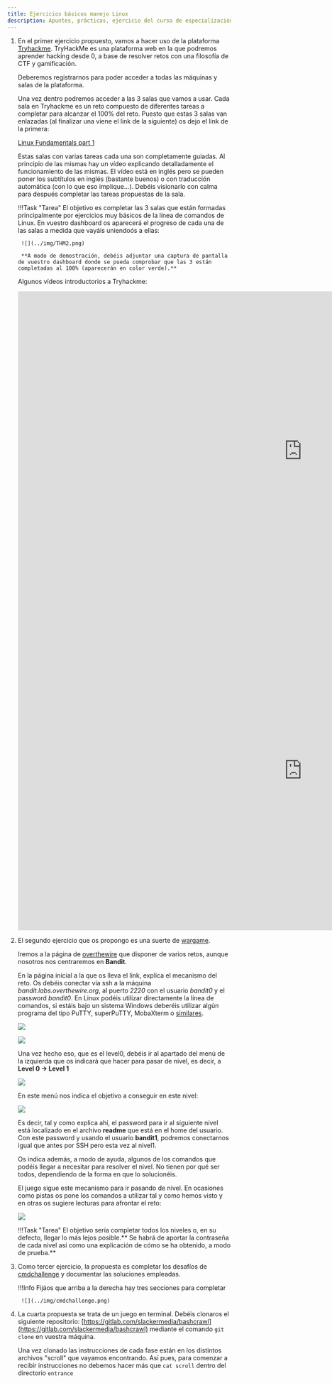 ```yaml
---
title: Ejercicios básicos manejo Linux
description: Apuntes, prácticas, ejercicio del curso de especialización de ciberseguridad. Ejercicio de comandos Linux.
---
```


1. En el primer ejercicio propuesto, vamos a hacer uso de la plataforma [Tryhackme](https://tryhackme.com/). TryHackMe es una plataforma web en la que podremos aprender hacking desde 0, a base de resolver retos con una filosofía de CTF y gamificación.

    Deberemos registrarnos para poder acceder a todas las máquinas y salas de la plataforma.

    Una vez dentro podremos acceder a las 3 salas que vamos a usar. Cada sala en Tryhackme es un reto compuesto de diferentes tareas a completar para alcanzar el 100% del reto. Puesto que estas 3 salas van enlazadas (al finalizar una viene el link de la siguiente) os dejo el link de la primera:

    [Linux Fundamentals part 1](https://tryhackme.com/room/linuxfundamentalspart1)

    Estas salas con varias tareas cada una son completamente guiadas. Al principio de las mismas hay un vídeo explicando detalladamente el funcionamiento de las mismas. El vídeo está en inglés pero se pueden poner los subtítulos en inglés (bastante buenos) o con traducción automática (con lo que eso implique...). Debéis visionarlo con calma para después completar las tareas propuestas de la sala.

    
    !!!Task "Tarea"
        El objetivo es completar las 3 salas que están formadas principalmente por ejercicios muy básicos de la línea de comandos de Linux. En vuestro dashboard os aparecerá el progreso de cada una de las salas a medida que vayáis uniendoós a ellas:

        ![](../img/THM2.png)

        **A modo de demostración, debéis adjuntar una captura de pantalla de vuestro dashboard donde se pueda comprobar que las 3 están completadas al 100% (aparecerán en color verde).**

    Algunos vídeos introductorios a Tryhackme:

    <div class="video-wrapper">
    <iframe width="1280" height="720" src="https://www.youtube.com/embed/ROO2pDPgja4" frameborder="0" allowfullscreen></iframe>    
    </div>

    <div class="video-wrapper">
    <iframe width="1280" height="720" src="https://www.youtube.com/embed/zGD78RNsp_w" frameborder="0" allowfullscreen></iframe>
    </div>

2. El segundo ejercicio que os propongo es una suerte de [wargame](https://es.wikipedia.org/wiki/Wargame_(hacking)).
    
    Iremos a la página de [overthewire](https://overthewire.org/wargames/bandit/) que disponer de varios retos, aunque nosotros nos centraremos en **Bandit**.

    En la página inicial a la que os lleva el link, explica el mecanismo del reto. Os debéis conectar vía ssh a la máquina *bandit.labs.overthewire.org*, al puerto *2220* con el usuario *bandit0* y el password *bandit0*. En Linux podéis utilizar directamente la línea de comandos, si estáis bajo un sistema Windows deberéis utilizar algún programa del tipo PuTTY, superPuTTY, MobaXterm o [similares](https://www.netadmintools.com/best-putty-alternatives).

    ![](../img/bandit1.png)

    ![](../img/bandit2.png)

    Una vez hecho eso, que es el level0, debéis ir al apartado del menú de la izquierda que os indicará que hacer para pasar de nivel, es decir, a **Level 0 -> Level 1**

    ![](../img/bandit0.png)

    En este menú nos indica el objetivo a conseguir en este nivel:

    ![](../img/bandit3.png)

    Es decir, tal y como explica ahí, el password para ir al siguiente nivel está localizado en el archivo **readme** que está en el home del usuario. Con este password y usando el usuario **bandit1**, podremos conectarnos igual que antes por SSH pero esta vez al nivel1.

    Os indica además, a modo de ayuda, algunos de los comandos que podéis llegar a necesitar para resolver el nivel. No tienen por qué ser todos, dependiendo de la forma en que lo solucionéis.

    El juego sigue este mecanismo para ir pasando de nivel. En ocasiones como pistas os pone los comandos a utilizar tal y como hemos visto y en otras os sugiere lecturas para afrontar el reto:

    ![](../img/bandit4.png)

    !!!Task "Tarea" 
        El objetivo sería completar todos los niveles o, en su defecto, llegar lo más lejos posible.** Se habrá de aportar la contraseña de cada nivel así como una explicación de cómo se ha obtenido, a modo de prueba.**

3. Como tercer ejercicio, la propuesta es completar los desafíos de [cmdchallenge](https://cmdchallenge.com/) y documentar las soluciones empleadas.

    !!!Info
        Fijáos que arriba a la derecha hay tres secciones para completar

        ![](../img/cmdchallenge.png)

4. La cuarta propuesta se trata de un juego en terminal. Debéis clonaros el siguiente repositorio: [https://gitlab.com/slackermedia/bashcrawl](https://gitlab.com/slackermedia/bashcrawl) mediante el comando `git clone` en vuestra máquina.

    Una vez clonado las instrucciones de cada fase están en los distintos archivos "scroll" que vayamos encontrando. Así pues, para comenzar a recibir instrucciones no debemos hacer más que `cat scroll` dentro del directorio `entrance`






